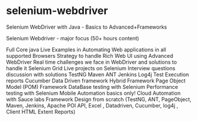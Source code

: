 # selenium-webdriver
Selenium WebDriver with Java - Basics to Advanced+Frameworks

Selenium Webdriver - major focus (50+ hours content)

Full Core java
Live Examples in Automating Web applications in all supported Browsers
Strategy to handle Rich Web UI using Advanced WebDriver
Real time challenges we face in WebDriver and solutions to handle it
Selenium Grid
Live projects on Selenium 
Interview questions discussion with solutions
TestNG
Maven
ANT
Jenkins
Log4j
Test Execution reports
Cucumber
Data Driven framework
Hybrid Framework
Page Object Model (POM) Framework
DataBase testing with Selenium
Performance testing with Selenium
Mobile Automation basics only!
Cloud Automation with Sauce labs
Framework Design from scratch (TestNG, ANT, PageObject, Maven, Jenkins, Apache POI API, Excel , Datadriven, Cucumber, log4j , Client HTML Extent Reports) 
